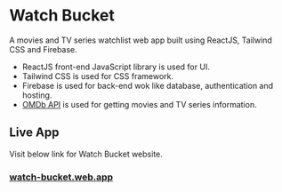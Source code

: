 # Watch Bucket

A movies and TV series watchlist web app built using ReactJS, Tailwind CSS and Firebase.

- ReactJS front-end JavaScript library is used for UI.
- Tailwind CSS is used for CSS framework.
- Firebase is used for back-end wok like database, authentication and hosting.
- [OMDb API](https://www.omdbapi.com/) is used for getting movies and TV series information.

## Live App

Visit below link for Watch Bucket website.

### [watch-bucket.web.app](https://watch-bucket.web.app/)
